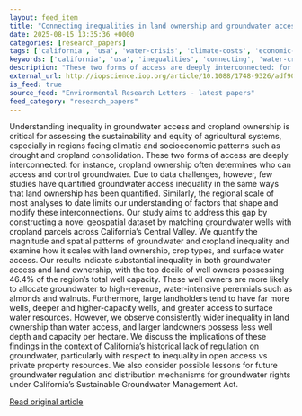 ```yaml
---
layout: feed_item
title: "Connecting inequalities in land ownership and groundwater access: the case of California’s Central Valley"
date: 2025-08-15 13:35:36 +0000
categories: [research_papers]
tags: ['california', 'usa', 'water-crisis', 'climate-costs', 'economic-impacts', 'drought']
keywords: ['california', 'usa', 'inequalities', 'connecting', 'water-crisis', 'land', 'climate-costs', 'economic-impacts']
description: "These two forms of access are deeply interconnected: for instance, cropland ownership often determines who can access and control groundwater"
external_url: http://iopscience.iop.org/article/10.1088/1748-9326/adf908
is_feed: true
source_feed: "Environmental Research Letters - latest papers"
feed_category: "research_papers"
---
```


Understanding inequality in groundwater access and cropland ownership is critical for assessing the sustainability and equity of agricultural systems, especially in regions facing climatic and socioeconomic patterns such as drought and cropland consolidation. These two forms of access are deeply interconnected: for instance, cropland ownership often determines who can access and control groundwater. Due to data challenges, however, few studies have quantified groundwater access inequality in the same ways that land ownership has been quantified. Similarly, the regional scale of most analyses to date limits our understanding of factors that shape and modify these interconnections. Our study aims to address this gap by constructing a novel geospatial dataset by matching groundwater wells with cropland parcels across California’s Central Valley. We quantify the magnitude and spatial patterns of groundwater and cropland inequality and examine how it scales with land ownership, crop types, and surface water access. Our results indicate substantial inequality in both groundwater access and land ownership, with the top decile of well owners possessing 46.4% of the region’s total well capacity. These well owners are more likely to allocate groundwater to high-revenue, water-intensive perennials such as almonds and walnuts. Furthermore, large landholders tend to have far more wells, deeper and higher-capacity wells, and greater access to surface water resources. However, we observe consistently wider inequality in land ownership than water access, and larger landowners possess less well depth and capacity per hectare. We discuss the implications of these findings in the context of California’s historical lack of regulation on groundwater, particularly with respect to inequality in open access vs private property resources. We also consider possible lessons for future groundwater regulation and distribution mechanisms for groundwater rights under California’s Sustainable Groundwater Management Act.

[Read original article](http://iopscience.iop.org/article/10.1088/1748-9326/adf908)
